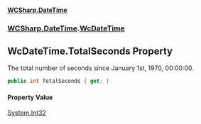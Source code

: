 #### [WCSharp.DateTime](README.md 'README')
### [WCSharp.DateTime](WCSharp.DateTime.md 'WCSharp.DateTime').[WcDateTime](WCSharp.DateTime.WcDateTime.md 'WCSharp.DateTime.WcDateTime')

## WcDateTime.TotalSeconds Property

The total number of seconds since January 1st, 1970, 00:00:00.

```csharp
public int TotalSeconds { get; }
```

#### Property Value
[System.Int32](https://docs.microsoft.com/en-us/dotnet/api/System.Int32 'System.Int32')